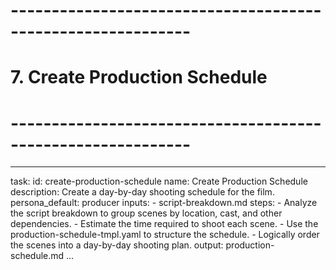 # ------------------------------------------------------------
# 7. Create Production Schedule
# ------------------------------------------------------------

---
task:
  id: create-production-schedule
  name: Create Production Schedule
  description: Create a day-by-day shooting schedule for the film.
  persona_default: producer
  inputs:
    - script-breakdown.md
  steps:
    - Analyze the script breakdown to group scenes by location, cast, and other dependencies.
    - Estimate the time required to shoot each scene.
    - Use the production-schedule-tmpl.yaml to structure the schedule.
    - Logically order the scenes into a day-by-day shooting plan.
  output: production-schedule.md
...
